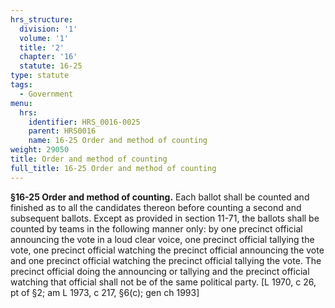 ```yaml
---
hrs_structure:
  division: '1'
  volume: '1'
  title: '2'
  chapter: '16'
  statute: 16-25
type: statute
tags:
  - Government
menu:
  hrs:
    identifier: HRS_0016-0025
    parent: HRS0016
    name: 16-25 Order and method of counting
weight: 29050
title: Order and method of counting
full_title: 16-25 Order and method of counting
---
```

**§16-25 Order and method of counting.** Each ballot shall be counted and finished as to all the candidates thereon before counting a second and subsequent ballots. Except as provided in section 11-71, the ballots shall be counted by teams in the following manner only: by one precinct official announcing the vote in a loud clear voice, one precinct official tallying the vote, one precinct official watching the precinct official announcing the vote and one precinct official watching the precinct official tallying the vote. The precinct official doing the announcing or tallying and the precinct official watching that official shall not be of the same political party. [L 1970, c 26, pt of §2; am L 1973, c 217, §6(c); gen ch 1993]